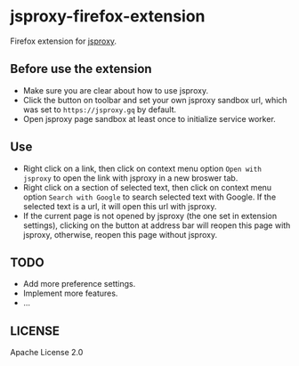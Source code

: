 # jsproxy-firefox-extension
Firefox extension for [jsproxy](https://github.com/EtherDream/jsproxy).

## Before use the extension
- Make sure you are clear about how to use jsproxy.
- Click the button on toolbar and set your own jsproxy sandbox url, which was set to `https://jsproxy.gq` by default.
- Open jsproxy page sandbox at least once to initialize service worker.

## Use
- Right click on a link, then click on context menu option `Open with jsproxy` to open the link with jsproxy in a new broswer tab.
- Right click on a section of selected text, then click on context menu option `Search with Google` to search selected text with Google. If the selected text is a url, it will open this url with jsproxy.
- If the current page is not opened by jsproxy (the one set in extension settings), clicking on the button at address bar will reopen this page with jsproxy, otherwise, reopen this page without jsproxy. 

## TODO
- Add more preference settings. 
- Implement more features.
- ...

## LICENSE
Apache License 2.0
